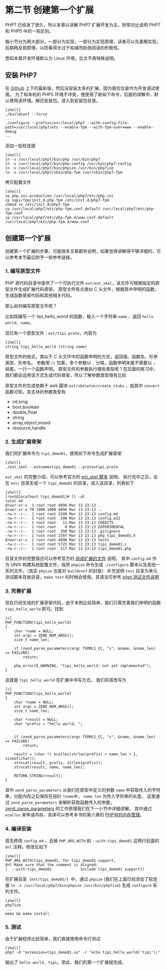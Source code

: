 # 第二节 创建第一个扩展

PHP7 已经发了很久，所以本章以讲解 PHP7 扩展开发为主，附带对比说明 PHP7 和 PHP5 中的一些区别。

每小节分为两大部分，一部分为实现，一部分为实现原理，读者可以先着眼实现，后期再反观原理，以防看得太过于枯燥而削弱阅读的积极性。

悉知本章开发环境默认为 Linux 环境，后文不再特殊说明。

## 安装 PHP7

在 [Github](https://github.com/php/php-src/releases) 上下的最新版，然后没安装太多的扩展，因为我仅仅是作为开发调试使用。
为了和本机的 PHP5 环境不冲突，便使用了新如下命令，后面的讲解中，默认使用该环境。解压安装包，进入到安装包目录。

    [shell]
    ./buildconf --force
    ...
    ./configure --prefix=/usr/local/php7 --with-config-file-path=/usr/local/php7/etc --enable-fpm --with-fpm-user=www --enable-debug
    ...
    
添加一些软连接

    [shell]
    ln -s /usr/local/php7/bin/php /usr/bin/php7
    ln -s /usr/local/php7/bin/php-config /usr/bin/php7-config 
    ln -s /usr/local/php7/bin/phpize /usr/bin/php7ize
    ln -s /usr/local/php7/sbin/php-fpm /usr/sbin/php7-fpm
    
拷贝配置文件

    [shell]
    cp php.ini-production /usr/local/php7/etc/php.ini
    cp sapi/fpm/init.d.php-fpm /etc/init.d/php7-fpm
    chmod +x /etc/init.d/php7-fpm
    cp /usr/local/php7/etc/php-fpm.conf.default /usr/local/php7/etc/php-fpm.conf
    cp /usr/local/php7/etc/php-fpm.d/www.conf.default /usr/local/php7/etc/php-fpm.d/www.conf
    
## 创建第一个扩展

创建第一个扩展的步骤，可能很多文章都有说明，如果觉得讲解得不够详细的，可以参考本节最后附予一些参考链接。

### 1. 编写原型文件 

PHP 源代码目录中提供了一个可执行文件 `ext/ext_skel`，该文件可根据指定的原型文件生成扩展代码骨架。
原型文件有点类似 C 头文件，根据其中申明的函数，生成函数骨架代码和其他相关代码。

那么如何编写原型文件呢？

比如现编写一个 tipi_hello_world 的函数，输入一个字符串 `name` ，返回 `hello world, name`。

现已有一个原型文件：`ext/tipi.proto`，内容为

    [shell]
    string tipi_hello_world (string name)
    
原型文件的格式，类似于 C 头文件中的函数申明的方式，返回值、函数名、形参类型、形参名。
参数用 `()` 包裹，多个参数以 `,` 分隔，函数申明末尾不需要以 `;` 结尾，一行一个函数声明。
原型文件的参数执行哪些类型呢？在后面的练习中，我们都会运用该方式生成代码骨架，所以了解参数类型很有比较

原型文件的生成依赖于 awk 脚本 `ext/skeleton/create_stubs` ，由其中 `convert` 函数可知，其支持的参数类型有

- int,long
- bool,boolean
- double,float
- string
- array,object,mixed
- resource,handle

### 2. 生成扩展骨架

我们将扩展命令为 `tipi_demo01`，使用如下命令生成扩展骨架

    [shell]
    ./ext_skel --extname=tipi_demo01 --proto=tipi.proto
    
`ext_skel` 的完整介绍，可以参考官方的 [ext_skel 脚本](http://php.net/manual/zh/internals2.buildsys.skeleton.php) 说明。
执行完毕之后，会在 `ext/` 目录生成一个 `tipi_demo01` 的目录，进入该目录，列表如下

    [shell]
    [root@localhost tipi_demo01]# ll -al
    total 44
    drwxr-xr-x  3 root root 4096 Mar 13 23:13 .
    drwxr-xr-x 79 1000 1000 4096 Mar 13 23:13 ..
    -rw-r--r--  1 root root 2248 Mar 13 23:13 config.m4
    -rw-r--r--  1 root root  390 Mar 13 23:13 config.w32
    -rw-r--r--  1 root root   11 Mar 13 23:13 CREDITS
    -rw-r--r--  1 root root    0 Mar 13 23:13 EXPERIMENTAL
    -rw-r--r--  1 root root  398 Mar 13 23:13 .gitignore
    -rw-r--r--  1 root root 2397 Mar 13 23:13 php_tipi_demo01.h
    drwxr-xr-x  2 root root 4096 Mar 13 23:13 tests
    -rw-r--r--  1 root root 5725 Mar 13 23:13 tipi_demo01.c
    -rw-r--r--  1 root root  517 Mar 13 23:13 tipi_demo01.php

目录文件的完整描述可以参考官方的 [组成扩展的文件](http://php.net/manual/zh/internals2.structure.files.php) 说明。
其中 `config.m4` 作为 UNIX 构建系统配置文件，指导 `phpize` 命令生成 `./configure` 脚本以及其他一系列文件。（其实 `phpize` 也是对 `buildconf` 的封装）
补充说明 `test` 目录为单元测试脚本存放目录，`make test` 的时候会使用。其语法可参考 [phpt 测试文件说明](http://www.php-internals.com/book/?p=E-phpt-file)

### 3. 完善扩展

现在已经生成的扩展骨架代码，由于本例比较简单，我们只需完善我们申明的函数 `tipi_hello_world` 即可。找到

    [c]
    PHP_FUNCTION(tipi_hello_world)
    {
    	char *name = NULL;
    	int argc = ZEND_NUM_ARGS();
    	size_t name_len;
    
    	if (zend_parse_parameters(argc TSRMLS_CC, "s", &name, &name_len) == FAILURE) 
    		return;
    
    	php_error(E_WARNING, "tipi_hello_world: not yet implemented");
    }

这就是 `tipi_hello_world` 在扩展中书写方式。
我们将其改写为

    [c]
    PHP_FUNCTION(tipi_hello_world)
    {
    	char *name = NULL;
    	int argc = ZEND_NUM_ARGS();
    	size_t name_len;
    
    	char *result = NULL;
    	char *prefix = "hello world, ";
    
    
    	if (zend_parse_parameters(argc TSRMLS_CC, "s", &name, &name_len) == FAILURE) 
    		return;
    
    	result = (char *) ecalloc(strlen(prefix) + name_len + 1, sizeof(char));
    	strncat(result, prefix, strlen(prefix));
    	strncat(result, name, name_len);
    
    	RETURN_STRING(result);
    }

其中 `zend_parse_parameters` 从我们在原型中定义的参数 `name` 中获取传入的字符串，分配内存之后保存在指针 `*name`中， `name_len` 为传入字符串的长度。
这里通过 `zend_parse_parameters` 来解析获取函数传入的参数，[zend_parse_parameters](http://www.php-internals.com/book/?p=chapt11/11-02-01-zend-parse-parameters) 的工作原理我们在下一小节中详细讲解。
其中通过 `ecalloc` 来申请内存，具体可以参考本书的第六章的 [PHP中的内存管理](http://www.php-internals.com/book/?p=chapt06/06-02-php-memory-manager)。

### 4. 编译安装

首先修改 `config.m4` ，去掉 `PHP_ARG_WITH` 和 `--with-tipi_demo01` 这两行前面的 `dnl` 注释。修改后如下

    [shell]
    PHP_ARG_WITH(tipi_demo01, for tipi_demo01 support,
    dnl Make sure that the comment is aligned:
    [  --with-tipi_demo01             Include tipi_demo01 support])


在扩展目录（`ext/tipi_demo01/`）中，通过 `phpize` (我们在上面已经添加了软连接 `ln -s /usr/local/php7/bin/phpize /usr/bin/php7ize`) 生成 `configure` 系列文件。

    [shell]
    php7ize
    ...
    make && make install
        
### 5. 测试

由于扩展程序比较简单，我们直接使用命令行测试

    [shell]
    php7 -d "extension=tipi_demo01.so" -r "echo tipi_hello_world('tipi');"
    
输出了 `hello world, tipi`。至此，我们的第一个扩展就完成。